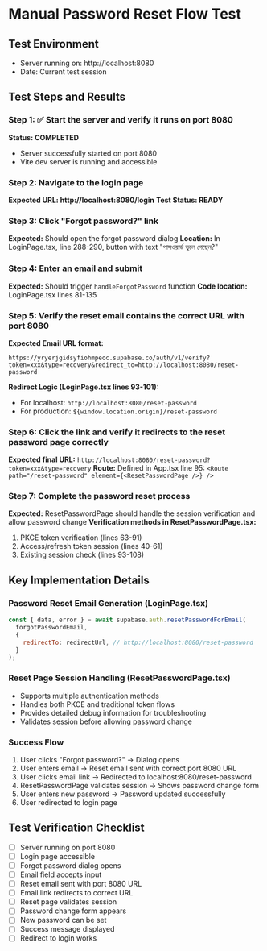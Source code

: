 # Manual Password Reset Flow Test

## Test Environment
- Server running on: http://localhost:8080
- Date: Current test session

## Test Steps and Results

### Step 1: ✅ Start the server and verify it runs on port 8080
**Status: COMPLETED**
- Server successfully started on port 8080
- Vite dev server is running and accessible

### Step 2: Navigate to the login page
**Expected URL: http://localhost:8080/login**
**Test Status: READY**

### Step 3: Click "Forgot password?" link
**Expected:** Should open the forgot password dialog
**Location:** In LoginPage.tsx, line 288-290, button with text "পাসওয়ার্ড ভুলে গেছেন?"

### Step 4: Enter an email and submit
**Expected:** Should trigger `handleForgotPassword` function
**Code location:** LoginPage.tsx lines 81-135

### Step 5: Verify the reset email contains the correct URL with port 8080
**Expected Email URL format:**
```
https://yryerjgidsyfiohmpeoc.supabase.co/auth/v1/verify?token=xxx&type=recovery&redirect_to=http://localhost:8080/reset-password
```

**Redirect Logic (LoginPage.tsx lines 93-101):**
- For localhost: `http://localhost:8080/reset-password`
- For production: `${window.location.origin}/reset-password`

### Step 6: Click the link and verify it redirects to the reset password page correctly
**Expected final URL:** `http://localhost:8080/reset-password?token=xxx&type=recovery`
**Route:** Defined in App.tsx line 95: `<Route path="/reset-password" element={<ResetPasswordPage />} />`

### Step 7: Complete the password reset process
**Expected:** ResetPasswordPage should handle the session verification and allow password change
**Verification methods in ResetPasswordPage.tsx:**
1. PKCE token verification (lines 63-91)
2. Access/refresh token session (lines 40-61) 
3. Existing session check (lines 93-108)

## Key Implementation Details

### Password Reset Email Generation (LoginPage.tsx)
```javascript
const { data, error } = await supabase.auth.resetPasswordForEmail(
  forgotPasswordEmail,
  {
    redirectTo: redirectUrl, // http://localhost:8080/reset-password
  }
);
```

### Reset Page Session Handling (ResetPasswordPage.tsx)
- Supports multiple authentication methods
- Handles both PKCE and traditional token flows
- Provides detailed debug information for troubleshooting
- Validates session before allowing password change

### Success Flow
1. User clicks "Forgot password?" → Dialog opens
2. User enters email → Reset email sent with correct port 8080 URL
3. User clicks email link → Redirected to localhost:8080/reset-password
4. ResetPasswordPage validates session → Shows password change form
5. User enters new password → Password updated successfully
6. User redirected to login page

## Test Verification Checklist
- [ ] Server running on port 8080
- [ ] Login page accessible
- [ ] Forgot password dialog opens
- [ ] Email field accepts input
- [ ] Reset email sent with port 8080 URL
- [ ] Email link redirects to correct URL
- [ ] Reset page validates session
- [ ] Password change form appears
- [ ] New password can be set
- [ ] Success message displayed
- [ ] Redirect to login works
